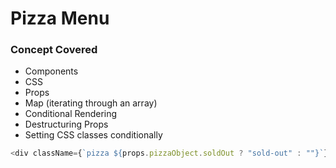 # Pizza Menu

### Concept Covered

- Components
- CSS
- Props
- Map (iterating through an array)
- Conditional Rendering
- Destructuring Props
- Setting CSS classes conditionally

```js
<div className={`pizza ${props.pizzaObject.soldOut ? "sold-out" : ""}`}>
```
